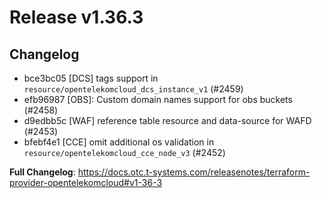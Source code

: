 # Release v1.36.3
## Changelog
* bce3bc05 [DCS] tags support in `resource/opentelekomcloud_dcs_instance_v1` (#2459)
* efb96987 [OBS]: Custom domain names support for obs buckets (#2458)
* d9edbb5c [WAF] reference table resource and data-source for WAFD (#2453)
* bfebf4e1 [CCE] omit additional os validation in `resource/opentelekomcloud_cce_node_v3` (#2452)

**Full Changelog**: https://docs.otc.t-systems.com/releasenotes/terraform-provider-opentelekomcloud#v1-36-3

